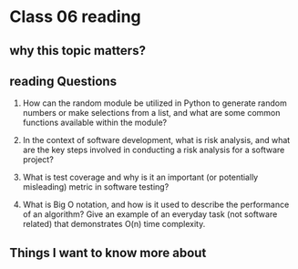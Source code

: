 # Class 06 reading

## why this topic matters?

## reading Questions

1. How can the random module be utilized in Python to generate random numbers or make selections from a list, and what are some common functions available within the module?

2. In the context of software development, what is risk analysis, and what are the key steps involved in conducting a risk analysis for a software project?


3. What is test coverage and why is it an important (or potentially misleading) metric in software testing?

4. What is Big O notation, and how is it used to describe the performance of an algorithm? Give an example of an everyday task (not software related) that demonstrates O(n) time complexity.



## Things I want to know more about